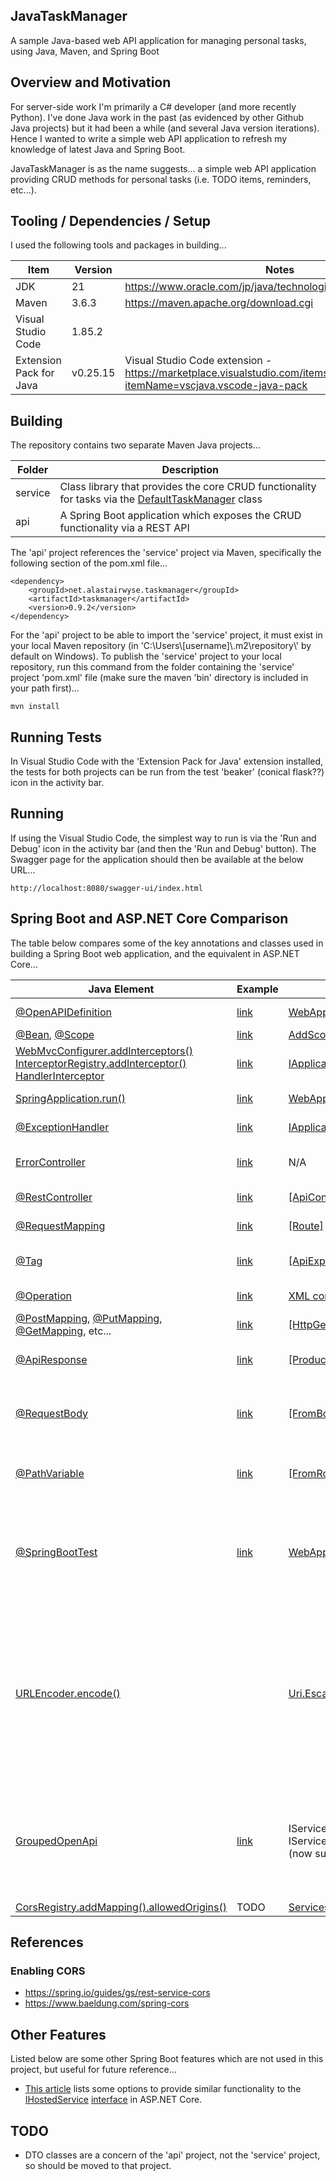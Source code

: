 JavaTaskManager
---------------

A sample Java-based web API application for managing personal tasks, using Java, Maven, and Spring Boot

## Overview and Motivation

For server-side work I'm primarily a C# developer (and more recently Python).  I've done Java work in the past (as evidenced by other Github Java projects) but it had been a while (and several Java version iterations).  Hence I wanted to write a simple web API application to refresh my knowledge of latest Java and Spring Boot.

JavaTaskManager is as the name suggests... a simple web API application providing CRUD methods for personal tasks (i.e. TODO items, reminders, etc...).

## Tooling / Dependencies / Setup

I used the following tools and packages in building...

| Item | Version | Notes |
| ---- | ------- | ----- |
| JDK  | 21      | https://www.oracle.com/jp/java/technologies/downloads/#java21 |
| Maven | 3.6.3 | https://maven.apache.org/download.cgi |
| Visual Studio Code | 1.85.2 | |
| Extension Pack for Java | v0.25.15 | Visual Studio Code extension - https://marketplace.visualstudio.com/items?itemName=vscjava.vscode-java-pack |
 
## Building

The repository contains two separate Maven Java projects...

| Folder | Description |
| ------ | ----------- |
| service | Class library that provides the core CRUD functionality for tasks via the [DefaultTaskManager](https://github.com/alastairwyse/JavaTaskManager/blob/27a9e01af8e29082ad8c030910fa8a2814446b95/service/src/main/java/net/alastairwyse/taskmanager/DefaultTaskManager.java) class |
| api | A Spring Boot application which exposes the CRUD functionality via a REST API |

The 'api' project references the 'service' project via Maven, specifically the following section of the pom.xml file...

```
<dependency>
    <groupId>net.alastairwyse.taskmanager</groupId>
    <artifactId>taskmanager</artifactId>
    <version>0.9.2</version>
</dependency>
```

For the 'api' project to be able to import the 'service' project, it must exist in your local Maven repository (in 'C:\\Users\\\[username\]\\.m2\repository\\' by default on Windows).  To publish the 'service' project to your local repository, run this command from the folder containing the 'service' project 'pom.xml' file (make sure the maven 'bin' directory is included in your path first)...

```
mvn install
```

## Running Tests

In Visual Studio Code with the 'Extension Pack for Java' extension installed, the tests for both projects can be run from the test 'beaker' (conical flask??) icon in the activity bar.

## Running 

If using the Visual Studio Code, the simplest way to run is via the 'Run and Debug' icon in the activity bar (and then the 'Run and Debug' button).  The Swagger page for the application should then be available at the below URL...

```
http://localhost:8080/swagger-ui/index.html
```

## Spring Boot and ASP.NET Core Comparison

The table below compares some of the key annotations and classes used in building a Spring Boot web application, and the equivalent in ASP.NET Core...

| Java Element | Example | C# Equivalent | Purpose |
| ------------ | ------- | ------------- | ------- |
| [@OpenAPIDefinition](https://docs.swagger.io/swagger-core/v2.0.0-RC3/apidocs/io/swagger/v3/oas/annotations/OpenAPIDefinition.html) | [link](https://github.com/alastairwyse/JavaTaskManager/blob/4445e84059f83ae0e8666884afb68b13aab04c42/api/src/main/java/net/alastairwyse/taskmanager/api/Config.java#L42) | [WebApplicationBuilder.Services.AddSwaggerGen()](https://learn.microsoft.com/en-us/aspnet/core/tutorials/getting-started-with-swashbuckle?view=aspnetcore-7.0&tabs=visual-studio) | Add title, description, etc to Swagger page |
| [@Bean](https://docs.spring.io/spring-framework/docs/current/javadoc-api/org/springframework/context/annotation/Bean.html), [@Scope](https://docs.spring.io/spring-framework/docs/current/javadoc-api/org/springframework/context/annotation/Scope.html) | [link](https://github.com/alastairwyse/JavaTaskManager/blob/27a9e01af8e29082ad8c030910fa8a2814446b95/api/src/main/java/net/alastairwyse/taskmanager/api/Config.java#L49-L50) | [AddScoped(), AddSingleton()](https://learn.microsoft.com/en-us/aspnet/core/fundamentals/dependency-injection?view=aspnetcore-8.0) etc... | Dependency injection |
| [WebMvcConfigurer.addInterceptors()](https://docs.spring.io/spring-framework/docs/current/javadoc-api/org/springframework/web/servlet/config/annotation/WebMvcConfigurer.html)<br/>[InterceptorRegistry.addInterceptor()](https://docs.spring.io/spring-framework/docs/current/javadoc-api/org/springframework/web/servlet/config/annotation/InterceptorRegistry.html)<br/>[HandlerInterceptor](https://docs.spring.io/spring-framework/docs/current/javadoc-api/org/springframework/web/servlet/HandlerInterceptor.html) | [link](https://github.com/alastairwyse/JavaTaskManager/blob/27a9e01af8e29082ad8c030910fa8a2814446b95/api/src/main/java/net/alastairwyse/taskmanager/api/WebMvcConfig.java#L28-L33) | [IApplicationBuilder.UseMiddleware<T>()](https://learn.microsoft.com/en-us/aspnet/core/fundamentals/middleware/write?view=aspnetcore-8.0) | Intercept the handler execution chain / request pipeline |
| [SpringApplication.run()](https://docs.spring.io/spring-boot/docs/current/api/org/springframework/boot/SpringApplication.html) | [link](https://github.com/alastairwyse/JavaTaskManager/blob/27a9e01af8e29082ad8c030910fa8a2814446b95/api/src/main/java/net/alastairwyse/taskmanager/api/TaskManagerApi.java#L27) | [WebApplication.Run()](https://learn.microsoft.com/en-us/dotnet/api/microsoft.aspnetcore.builder.webapplication?view=aspnetcore-8.0) | Runs/starts the web application |
| [@ExceptionHandler](https://docs.spring.io/spring-framework/docs/current/javadoc-api/org/springframework/web/bind/annotation/ExceptionHandler.html) | [link](https://github.com/alastairwyse/JavaTaskManager/blob/27a9e01af8e29082ad8c030910fa8a2814446b95/api/src/main/java/net/alastairwyse/taskmanager/api/GlobalControllerExceptionHandler.java#L45) | [IApplicationBuilder.UseExceptionHandler()](https://learn.microsoft.com/en-us/dotnet/api/microsoft.aspnetcore.builder.exceptionhandlerextensions.useexceptionhandler?view=aspnetcore-8.0) | Specify custom exception handling |
| [ErrorController](https://docs.spring.io/spring-boot/docs/current/api/org/springframework/boot/web/servlet/error/ErrorController.html) | [link](https://github.com/alastairwyse/JavaTaskManager/blob/27a9e01af8e29082ad8c030910fa8a2814446b95/api/src/main/java/net/alastairwyse/taskmanager/api/CustomErrorController.java#L37) | N/A | Override the Spring Boot 'whitelabel' error page |
| [@RestController](https://docs.spring.io/spring-framework/docs/current/javadoc-api/org/springframework/web/bind/annotation/RestController.html) | [link](https://github.com/alastairwyse/JavaTaskManager/blob/27a9e01af8e29082ad8c030910fa8a2814446b95/api/src/main/java/net/alastairwyse/taskmanager/api/controllers/TaskController.java#L50) | [\[ApiController\]](https://learn.microsoft.com/en-us/dotnet/api/microsoft.aspnetcore.mvc.apicontrollerattribute?view=aspnetcore-8.0) | Define a controller class |
| [@RequestMapping](https://docs.spring.io/spring-framework/docs/current/javadoc-api/org/springframework/web/bind/annotation/RequestMapping.html) | [link](https://github.com/alastairwyse/JavaTaskManager/blob/27a9e01af8e29082ad8c030910fa8a2814446b95/api/src/main/java/net/alastairwyse/taskmanager/api/controllers/TaskController.java#L51) | [\[Route\]](https://learn.microsoft.com/en-us/aspnet/core/mvc/controllers/routing?view=aspnetcore-8.0#attribute-routing-for-rest-apis) | Map request URLs to controller methods |
| [@Tag](https://docs.swagger.io/swagger-core/v2.0.0-RC3/apidocs/io/swagger/v3/oas/annotations/tags/Tag.html) | [link](https://github.com/alastairwyse/JavaTaskManager/blob/27a9e01af8e29082ad8c030910fa8a2814446b95/api/src/main/java/net/alastairwyse/taskmanager/api/controllers/TaskController.java#L52) | [\[ApiExplorerSettings(GroupName)\]](https://learn.microsoft.com/en-us/dotnet/api/microsoft.aspnetcore.mvc.apiexplorersettingsattribute?view=aspnetcore-8.0) | Specify the name of a group of endpoints in the Swagger page |
| [@Operation](https://docs.swagger.io/swagger-core/v2.0.0-RC3/apidocs/io/swagger/v3/oas/annotations/Operation.html) | [link](https://github.com/alastairwyse/JavaTaskManager/blob/27a9e01af8e29082ad8c030910fa8a2814446b95/api/src/main/java/net/alastairwyse/taskmanager/api/controllers/TaskController.java#L70) | [XML comments](https://learn.microsoft.com/en-us/aspnet/core/tutorials/getting-started-with-swashbuckle?view=aspnetcore-7.0&tabs=visual-studio#xml-comments) on controller method | Documentation in Swagger page |
| [@PostMapping](https://docs.spring.io/spring-framework/docs/current/javadoc-api/org/springframework/web/bind/annotation/PostMapping.html), [@PutMapping](https://docs.spring.io/spring-framework/docs/current/javadoc-api/org/springframework/web/bind/annotation/PutMapping.html), [@GetMapping](https://docs.spring.io/spring-framework/docs/current/javadoc-api/org/springframework/web/bind/annotation/GetMapping.html), etc... | [link](https://github.com/alastairwyse/JavaTaskManager/blob/27a9e01af8e29082ad8c030910fa8a2814446b95/api/src/main/java/net/alastairwyse/taskmanager/api/controllers/TaskController.java#L71C1-L103C20) | [\[HttpGet\]](https://learn.microsoft.com/en-us/dotnet/api/microsoft.aspnetcore.mvc.httpgetattribute?view=aspnetcore-8.0), [\[HttpPost\]](https://learn.microsoft.com/en-us/dotnet/api/microsoft.aspnetcore.mvc.httppostattribute?view=aspnetcore-8.0), etc... | Define HTTP method on controller methods |
| [@ApiResponse](https://docs.swagger.io/swagger-core/v2.0.0-RC3/apidocs/io/swagger/v3/oas/annotations/responses/ApiResponse.html) | [link](https://github.com/alastairwyse/JavaTaskManager/blob/27a9e01af8e29082ad8c030910fa8a2814446b95/api/src/main/java/net/alastairwyse/taskmanager/api/controllers/TaskController.java#L72) | [\[ProducesResponseType\]](https://learn.microsoft.com/en-us/dotnet/api/microsoft.aspnetcore.mvc.producesresponsetypeattribute?view=aspnetcore-8.0) | Specify HTTP status codes returned by controller methods |
| [@RequestBody](https://docs.spring.io/spring-framework/docs/current/javadoc-api/org/springframework/web/bind/annotation/RequestBody.html) | [link](https://github.com/alastairwyse/JavaTaskManager/blob/27a9e01af8e29082ad8c030910fa8a2814446b95/api/src/main/java/net/alastairwyse/taskmanager/api/controllers/TaskController.java#L73) | [\[FromBody\]](https://learn.microsoft.com/en-us/dotnet/api/microsoft.aspnetcore.mvc.frombodyattribute?view=aspnetcore-8.0) | Specify that controller method parameter should be taken from the HTTP request body |
| [@PathVariable](https://docs.spring.io/spring-framework/docs/current/javadoc-api/org/springframework/web/bind/annotation/PathVariable.html) | [link](https://github.com/alastairwyse/JavaTaskManager/blob/27a9e01af8e29082ad8c030910fa8a2814446b95/api/src/main/java/net/alastairwyse/taskmanager/api/controllers/TaskController.java#L141) | [\[FromRoute\]](https://learn.microsoft.com/en-us/dotnet/api/microsoft.aspnetcore.mvc.fromrouteattribute?view=aspnetcore-8.0) | Specify that controller method parameter should be taken from the request URL |
| [@SpringBootTest](https://docs.spring.io/spring-boot/docs/current/api/org/springframework/boot/test/context/SpringBootTest.html) | [link](https://github.com/alastairwyse/JavaTaskManager/blob/27a9e01af8e29082ad8c030910fa8a2814446b95/api/src/test/java/net/alastairwyse/taskmanager/api/controllers/TaskControllerIntegrationTests.java#L63) | [WebApplicationFactory<TEntryPoint>](https://learn.microsoft.com/en-us/dotnet/api/microsoft.aspnetcore.mvc.testing.webapplicationfactory-1?view=aspnetcore-8.0) | Define and run integration / end-to-end tests (i.e. tests which run a real instance of the web API application, and test via HTTP requests) |
| [URLEncoder.encode()](https://docs.oracle.com/javase/8/docs/api/java/net/URLEncoder.html#encode-java.lang.String-java.lang.String-) |  | [Uri.EscapeDataString()](https://learn.microsoft.com/en-us/dotnet/api/system.uri.escapedatastring?view=net-8.0) | URL-encode endpoint parameters passed in path or query.  N.b. Java URLEncoder.encode() is designed for encoding form data, and hence spaces are encoded as '+' rather than '%20'.  Need to subsequently apply String.replace() to encode spaces as '%20'. |
| [GroupedOpenApi](https://springdoc.org/#migrating-from-springfox) | [link](https://github.com/alastairwyse/JavaTaskManager/blob/4445e84059f83ae0e8666884afb68b13aab04c42/api/src/main/java/net/alastairwyse/taskmanager/api/Config.java#L79) | IServiceCollection.AddApiVersioning() and IServiceCollection.AddVersionedApiExplorer() (now superseded by [Asp.Versioning.Mvc](https://www.nuget.org/packages/Asp.Versioning.Mvc)) | Add API versioning support to Swagger.  Implementation will be different if using SpringFox rather than springdoc-openapi (via Docket class rather than GroupedOpenApi) |
| [CorsRegistry.addMapping().allowedOrigins()](https://docs.spring.io/spring-framework/docs/current/javadoc-api/org/springframework/web/servlet/config/annotation/CorsRegistry.html) | TODO | [Services.AddCors](https://learn.microsoft.com/en-us/dotnet/api/microsoft.extensions.dependencyinjection.corsservicecollectionextensions.addcors?view=aspnetcore-9.0) | Add CORS support. |

## References

### Enabling CORS
* https://spring.io/guides/gs/rest-service-cors
* https://www.baeldung.com/spring-cors

## Other Features
Listed below are some other Spring Boot features which are not used in this project, but useful for future reference...
* [This article](https://www.baeldung.com/spring-shutdown-callbacks) lists some options to provide similar functionality to the [IHostedService](https://learn.microsoft.com/en-us/dotnet/api/microsoft.extensions.hosting.ihostedservice?view=dotnet-plat-ext-8.0) [interface](https://learn.microsoft.com/en-us/aspnet/core/fundamentals/host/hosted-services?view=aspnetcore-8.0&tabs=visual-studio#ihostedservice-interface) in ASP.NET Core.

## TODO

* DTO classes are a concern of the 'api' project, not the 'service' project, so should be moved to that project.